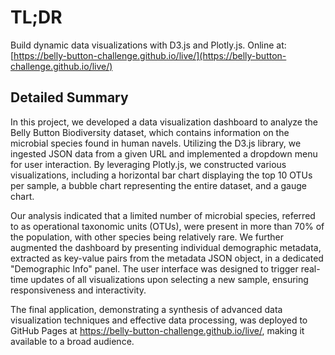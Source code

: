 # TL;DR
Build dynamic data visualizations with D3.js and Plotly.js. Online at: [https://belly-button-challenge.github.io/live/](https://belly-button-challenge.github.io/live/)

## Detailed Summary
In this project, we developed a data visualization dashboard to analyze the Belly Button Biodiversity dataset, which contains information on the microbial species found in human navels. Utilizing the D3.js library, we ingested JSON data from a given URL and implemented a dropdown menu for user interaction. By leveraging Plotly.js, we constructed various visualizations, including a horizontal bar chart displaying the top 10 OTUs per sample, a bubble chart representing the entire dataset, and a gauge chart.

Our analysis indicated that a limited number of microbial species, referred to as operational taxonomic units (OTUs), were present in more than 70% of the population, with other species being relatively rare. We further augmented the dashboard by presenting individual demographic metadata, extracted as key-value pairs from the metadata JSON object, in a dedicated "Demographic Info" panel. The user interface was designed to trigger real-time updates of all visualizations upon selecting a new sample, ensuring responsiveness and interactivity.

The final application, demonstrating a synthesis of advanced data visualization techniques and effective data processing, was deployed to GitHub Pages at https://belly-button-challenge.github.io/live/, making it available to a broad audience.
